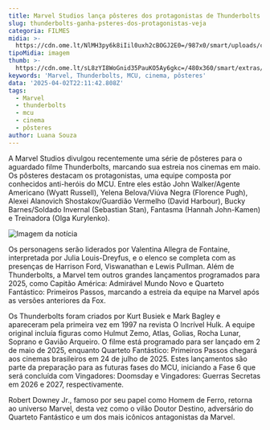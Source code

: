 ```yaml
---
title: Marvel Studios lança pôsteres dos protagonistas de Thunderbolts
slug: thunderbolts-ganha-psteres-dos-protagonistas-veja
categoria: FILMES
midia: >-
  https://cdn.ome.lt/NlMH3py6k8iIil0uxh2cBOGJ2E0=/987x0/smart/uploads/conteudo/fotos/OMELETE_CAPA_-_2025-04-02T182637.295.png
tipoMidia: imagem
thumb: >-
  https://cdn.ome.lt/sL8zYI8WoGnid35PauKO5Ay6gkc=/480x360/smart/extras/conteudos/omelete_THUMB_-_2025-04-02T182619.707.png
keywords: 'Marvel, Thunderbolts, MCU, cinema, pôsteres'
data: '2025-04-02T22:11:42.808Z'
tags:
  - Marvel
  - thunderbolts
  - mcu
  - cinema
  - pôsteres
author: Luana Souza
---
```


A Marvel Studios divulgou recentemente uma série de pôsteres para o aguardado filme Thunderbolts, marcando sua estreia nos cinemas em maio. Os pôsteres destacam os protagonistas, uma equipe composta por conhecidos anti-heróis do MCU. Entre eles estão John Walker/Agente Americano (Wyatt Russell), Yelena Belova/Viúva Negra (Florence Pugh), Alexei Alanovich Shostakov/Guardião Vermelho (David Harbour), Bucky Barnes/Soldado Invernal (Sebastian Stan), Fantasma (Hannah John-Kamen) e Treinadora (Olga Kurylenko).

![Imagem da notícia](https://cdn.ome.lt/lOK_EpC-5MvdETyxX32LDTd9I7Y=/fit-in/837x500/smart/uploads/conteudo/fotos/image_9_SugVb7e.png)

Os personagens serão liderados por Valentina Allegra de Fontaine, interpretada por Julia Louis-Dreyfus, e o elenco se completa com as presenças de Harrison Ford, Viswanathan e Lewis Pullman. Além de Thunderbolts, a Marvel tem outros grandes lançamentos programados para 2025, como Capitão América: Admirável Mundo Novo e Quarteto Fantástico: Primeiros Passos, marcando a estreia da equipe na Marvel após as versões anteriores da Fox.

Os Thunderbolts foram criados por Kurt Busiek e Mark Bagley e apareceram pela primeira vez em 1997 na revista O Incrível Hulk. A equipe original incluía figuras como Hulmut Zemo, Atlas, Golias, Rocha Lunar, Soprano e Gavião Arqueiro. O filme está programado para ser lançado em 2 de maio de 2025, enquanto Quarteto Fantástico: Primeiros Passos chegará aos cinemas brasileiros em 24 de julho de 2025. Estes lançamentos são parte da preparação para as futuras fases do MCU, iniciando a Fase 6 que será concluída com Vingadores: Doomsday e Vingadores: Guerras Secretas em 2026 e 2027, respectivamente.

Robert Downey Jr., famoso por seu papel como Homem de Ferro, retorna ao universo Marvel, desta vez como o vilão Doutor Destino, adversário do Quarteto Fantástico e um dos mais icônicos antagonistas da Marvel.
